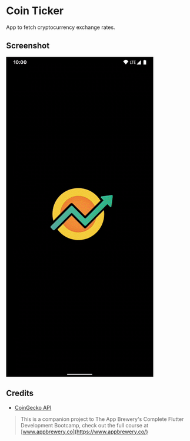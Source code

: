 # Coin Ticker

App to fetch cryptocurrency exchange rates.

## Screenshot

![Screenrecord](screenrecord.gif)

## Credits

* [CoinGecko API](https://www.coingecko.com/en/api#explore-api)


>This is a companion project to The App Brewery's Complete Flutter Development Bootcamp, check out the full course at [www.appbrewery.co](https://www.appbrewery.co/)